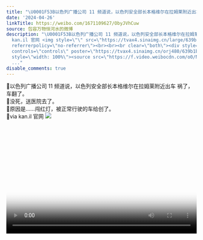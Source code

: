 ```yaml
---
title: "\U0001F53B以色列广播公司 11 频道说，以色列安全部长本格维尔在拉姆莱附近出车 祸了，车翻了。\U0001F53B没死，送医院去了。\U0001F53B原因是……闯红灯，被正常行驶的车给创了。..."
date: '2024-04-26'
linkTitle: https://weibo.com/1671109627/ObyJVhCuw
source: 包容万物恒河水的微博
description: "\U0001F53B以色列广播公司 11 频道说，以色列安全部长本格维尔在拉姆莱附近出车 祸了，车翻了。<br>\U0001F53B没死，送医院去了。<br>\U0001F53B原因是……闯红灯，被正常行驶的车给创了。<br>\U0001F53Bvia
  kan.il 官网 <img style=\"\" src=\"https://tvax4.sinaimg.cn/large/639b1bfbly1hp4nd26znsj20r10zr4cc.jpg\"
  referrerpolicy=\"no-referrer\"><br><br><br clear=\"both\"><div style=\"clear: both\"></div><video
  controls=\"controls\" poster=\"https://tvax4.sinaimg.cn/orj480/639b1bfbly1hp4nf5w94zj20nk0daq41.jpg\"
  style=\"width: 100%\"><source src=\"https://f.video.weibocdn.com/o0/NCAK8v1zlx08eor4Z95601041200boWs0E010.mp4?label=mp4_hd&amp;template=848x478.25.0&amp;ori=0&amp;ps=1CwnkDw1G
  ..."
disable_comments: true
---
```

🔻以色列广播公司 11 频道说，以色列安全部长本格维尔在拉姆莱附近出车 祸了，车翻了。<br>🔻没死，送医院去了。<br>🔻原因是……闯红灯，被正常行驶的车给创了。<br>🔻via kan.il 官网 <img style="" src="https://tvax4.sinaimg.cn/large/639b1bfbly1hp4nd26znsj20r10zr4cc.jpg" referrerpolicy="no-referrer"><br><br><br clear="both"><div style="clear: both"></div><video controls="controls" poster="https://tvax4.sinaimg.cn/orj480/639b1bfbly1hp4nf5w94zj20nk0daq41.jpg" style="width: 100%"><source src="https://f.video.weibocdn.com/o0/NCAK8v1zlx08eor4Z95601041200boWs0E010.mp4?label=mp4_hd&amp;template=848x478.25.0&amp;ori=0&amp;ps=1CwnkDw1G ...